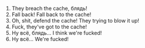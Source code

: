 1. They breach the cache, блядь!
2. Fall back! Fall back to the cache!
3. Oh, shit, defend the cache! They trying to blow it up!
4. Fuck, they've got to the cache!
5. Ну всё, блядь... I think we're fucked!
6. Ну всё... We're fucked!